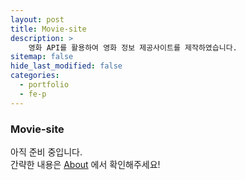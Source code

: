 ```yaml
---
layout: post
title: Movie-site
description: >
    영화 API를 활용하여 영화 정보 제공사이트를 제작하였습니다.
sitemap: false
hide_last_modified: false
categories:
  - portfolio
  - fe-p
---
```


### Movie-site

아직 준비 중입니다. <br>
간략한 내용은 [About] 에서 확인해주세요!

[About]: /about/#my-project


